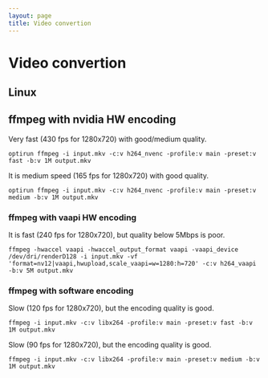 ```yaml
---
layout: page
title: Video convertion
---
```


# Video convertion

## Linux

## ffmpeg with nvidia HW encoding

Very fast (430 fps for 1280x720) with good/medium quality.

```
optirun ffmpeg -i input.mkv -c:v h264_nvenc -profile:v main -preset:v fast -b:v 1M output.mkv
```

It is medium speed (165 fps for 1280x720) with good quality.

```
optirun ffmpeg -i input.mkv -c:v h264_nvenc -profile:v main -preset:v medium -b:v 1M output.mkv
```

### ffmpeg with vaapi HW encoding

It is fast (240 fps for 1280x720), but quality below 5Mbps is poor.

```
ffmpeg -hwaccel vaapi -hwaccel_output_format vaapi -vaapi_device /dev/dri/renderD128 -i input.mkv -vf 'format=nv12|vaapi,hwupload,scale_vaapi=w=1280:h=720' -c:v h264_vaapi -b:v 5M output.mkv
```

### ffmpeg with software encoding

Slow (120 fps for 1280x720), but the encoding quality is good.

```
ffmpeg -i input.mkv -c:v libx264 -profile:v main -preset:v fast -b:v 1M output.mkv
```

Slow (90 fps for 1280x720), but the encoding quality is good.

```
ffmpeg -i input.mkv -c:v libx264 -profile:v main -preset:v medium -b:v 1M output.mkv
```
